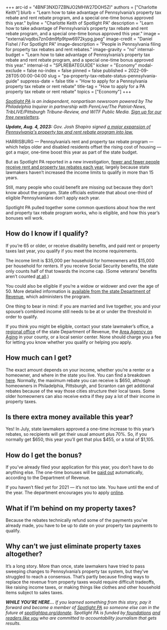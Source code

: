 +++
arc-id = "4BNF3NXD7ZBNJO2MHW27DOH5ZI"
authors = ["Charlotte Keith"]
blurb = "Learn how to take advantage of Pennsylvania’s property tax rebate and rent rebate program, and a special one-time bonus approved this year."
byline = "Charlotte Keith of Spotlight PA"
description = "Learn how to take advantage of Pennsylvania’s property tax rebate and rent rebate program, and a special one-time bonus approved this year."
image = "external/vqdbs7zn0dm9fp9tpw6972kypg.jpeg"
image-credit = "Daniel Fishel / For Spotlight PA"
image-description = "People in Pennsylvania filing for property tax rebates and rent rebates."
image-gravity = "no"
internal-budget = "Learn how to take advantage of Pennsylvania’s property tax rebate and rent rebate program, and a special one-time bonus approved this year."
internal-id = "SPLREBATEGUIDE"
kicker = "Economy"
modal-exclude = false
no-index = false
pinned = false
published = 2022-09-28T05:00:00-04:00
slug = "pa-property-tax-rebate-status-pennsylvania-guide"
suppress-date = false
title = "How to apply for a Pennsylvania property tax rebate or rent rebate"
title-tag = "How to apply for a PA property tax rebate or rent rebate"
topics = ["Economy"]
+++

<a href="https://www.spotlightpa.org/"><i>Spotlight PA</i></a><i> is an independent, nonpartisan newsroom powered by The Philadelphia Inquirer in partnership with PennLive/The Patriot-News, TribLIVE/Pittsburgh Tribune-Review, and WITF Public Media. </i><a href="https://www.spotlightpa.org/newsletters"><i>Sign up for our free newsletters</i></a><i>.</i>

<i><strong>Update, Aug. 4, 2023:</strong> Gov. Josh Shapiro signed </i> <a href="https://www.spotlightpa.org/news/2023/08/pennsylvania-property-tax-rebate-fix/"> <i> a major expansion of Pennsylvania's property tax and rent rebate program into law.</i></a>

HARRISBURG — Pennsylvania’s rent and property tax rebate program — which helps older and disabled residents offset the rising cost of housing — got a major, one-time boost this year as part of the state budget.

But as Spotlight PA reported in a new investigation, <a href="https://www.spotlightpa.org/news/2022/09/pennsylvania-property-tax-rebate-decline/">fewer and fewer people receive rent and property tax rebates each year</a>, largely because state lawmakers haven’t increased the income limits to qualify in more than 15 years.

Still, many people who could benefit are missing out because they don’t know about the program. State officials estimate that about one-third of eligible Pennsylvanians don’t apply each year.

Spotlight PA pulled together some common questions about how the rent and property tax rebate program works, who is eligible, and how this year’s bonuses will work.

<script src="https://www.spotlightpa.org/embed.js" async></script><div data-spl-embed-version="1" data-spl-src="https://www.spotlightpa.org/embeds/newsletter/"></div>

## How do I know if I qualify?

If you’re 65 or older, or receive disability benefits, and paid rent or property taxes last year, you qualify if you meet the income requirements.

The income limit is $35,000 per household for homeowners and $15,000 per household for renters. If you receive Social Security benefits, the state only counts half of that towards the income cap. (Some veterans’ benefits aren’t counted <a href="https://revenue-pa.custhelp.com/app/answers/detail/a_id/2327">at all</a>.)

You could also be eligible if you’re a widow or widower and over the age of 50. More detailed information is <a href="https://revenue-pa.custhelp.com/app/answers/detail/a_id/181/related/1">available from the state Department of Revenue</a>, which administers the program.

One thing to bear in mind: if you are married and live together, you and your spouse’s combined income still needs to be at or under the threshold in order to qualify.

If you think you might be eligible, contact your state lawmaker’s office, a <a href="https://www.revenue.pa.gov/ContactUs/Pages/District-Offices.aspx">regional office</a> of the state Department of Revenue, the <a href="https://www.aging.pa.gov/local-resources/Pages/AAA.aspx">Area Agency on Aging</a> in your county, or a local senior center. None should charge you a fee for letting you know whether you qualify or helping you apply.

<script src="https://www.spotlightpa.org/embed.js" async></script><div data-spl-embed-version="1" data-spl-src="https://www.spotlightpa.org/embeds/tips/?tip_text=Have%20you%20received%20a%20property%20tax%20or%20rent%20rebate%20in%20recent%20years%3F%20We%20want%20to%20hear%20about%20your%20experience."></div>

## How much can I get?

The exact amount depends on your income, whether you’re a renter or a homeowner, and where in the state you live. You can find a breakdown <a href="https://www.revenue.pa.gov/IncentivesCreditsPrograms/PropertyTaxRentRebateProgram/Pages/default.aspx">here</a>. Normally, the maximum rebate you can receive is $650, although homeowners in Philadelphia, Pittsburgh, and Scranton can get additional rebates because of the way those cities structure their local taxes. Some older homeowners can also receive extra if they pay a lot of their income in property taxes.

## Is there extra money available this year?

Yes! In July, state lawmakers approved a one-time increase to this year’s rebates, so recipients will get their usual amount plus 70%. So, if you normally get $650, this year you’ll get that plus $455, or a total of $1,105.

<script src="https://www.spotlightpa.org/embed.js" async></script><div data-spl-embed-version="1" data-spl-src="https://www.spotlightpa.org/embeds/donate/"></div>

## How do I get the bonus?

If you’ve already filed your application for this year, you don’t have to do anything else. The one-time bonuses will be <a href="https://web.archive.org/20220804215347/https://www.revenue.pa.gov/IncentivesCreditsPrograms/PropertyTaxRentRebateProgram/Pages/Bonus-Rebates.aspx">paid out</a> automatically, according to the Department of Revenue.

If you haven’t filed yet for 2021 — it’s not too late. You have until the end of the year. The department encourages you to apply <a href="https://mypath.pa.gov/_/">online</a>.

## What if I’m behind on my property taxes?

Because the rebates technically refund some of the payments you’ve already made, you have to be up to date on your property tax payments to qualify.

## Why can’t we just eliminate property taxes altogether?

It’s a long story. More than once, state lawmakers have tried to pass sweeping changes to Pennsylvania’s property tax system, but they’ve struggled to reach a consensus. That’s partly because finding ways to replace the revenue from property taxes would require difficult tradeoffs, like raising income taxes, or making things like clothes and other household items subject to sales taxes.

<i><b>WHILE YOU’RE HERE...</b></i><i> If you learned something from this story, pay it forward and become a member of </i><a href="https://www.spotlightpa.org/"><i>Spotlight PA</i></a><i> so someone else can in the future at </i><a href="http://spotlightpa.org/donate"><i>spotlightpa.org/donate</i></a><i>. Spotlight PA is funded by</i><a href="https://www.spotlightpa.org/support"><i> foundations</i></a><i> </i><a href="https://www.spotlightpa.org/support"><i>and readers like you</i></a><i> who are committed to accountability journalism that gets results.</i>
